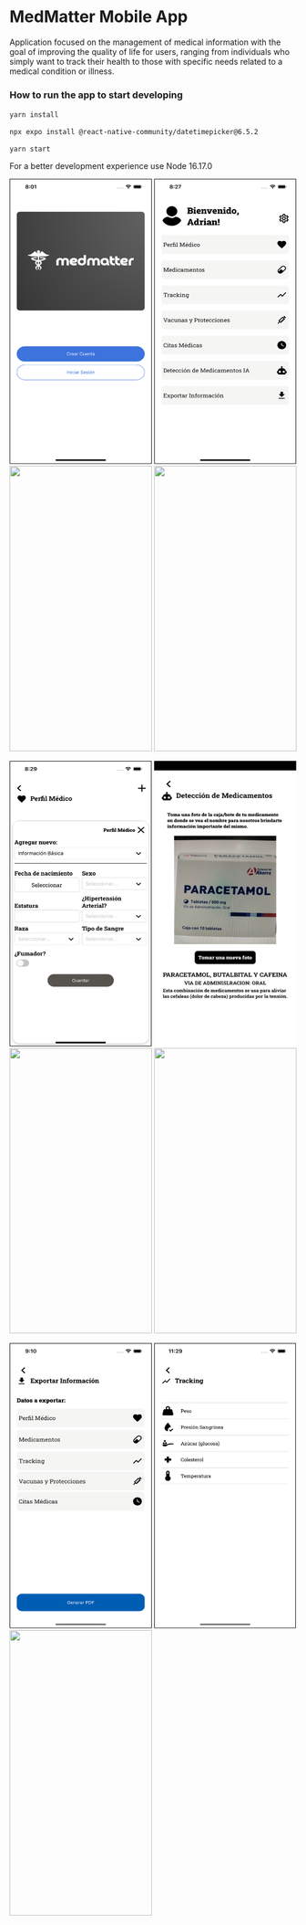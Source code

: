 # MedMatter Mobile App

Application focused on the management of medical information with the goal of improving the quality of life for users, ranging from individuals who simply want to track their health to those with specific needs related to a medical condition or illness.

### How to run the app to start developing
```
yarn install
```
```
npx expo install @react-native-community/datetimepicker@6.5.2
```
```
yarn start
```
For a better development experience use Node 16.17.0
<p float="left">
  <img src="/ss/login.png" width="250" height='500' />
  <img src="/ss/mainmenu.png" width="250" height='500' />
  <img src="/settingsview.png" width="250" height='500' />
  <img src="/newAccount.png" width="250" height='500' />
</p>
<p float="left">
  <img src="/ss/addmedicprofile.png" width="250" height='500' />
  <img src="/ss/aiview.png" width="250" height='500' />
  <img src="/appointmentsview.png" width="250" height='500' />
  <img src="/drugsview.png" width="250" height='500' />
</p>
<p float="left">
  <img src="/ss/exportview.png" width="250" height='500' />
  <img src="/ss/trackingview.png" width="250" height='500' />
  <img src="/trakinggraph.png" width="250" height='500' />
</p>

